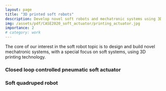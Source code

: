 ```yaml
---
layout: page
title: "3D printed soft robots"
description: Develop novel soft robots and mechatronic systems using 3D printing technology.
img: /assets/pdf/CASE2020_soft_actuator/printing_actuator.jpg
importance: 2
# category: work
---
```


The core of our interest in the soft robot topic is to design and build novel mechatronic systems, with a special focus on soft systems, using 3D printing technology.

### Closed loop controlled pneumatic soft actuator

### Soft quadruped robot

